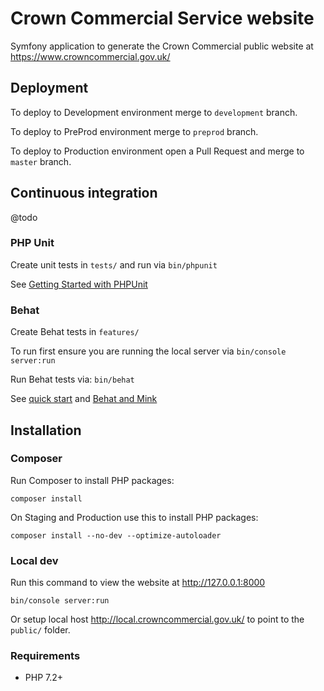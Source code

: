# Crown Commercial Service website

Symfony application to generate the Crown Commercial public website at https://www.crowncommercial.gov.uk/

## Deployment

To deploy to Development environment merge to `development` branch.

To deploy to PreProd environment merge to `preprod` branch. 

To deploy to Production environment open a Pull Request and merge to `master` branch.

## Continuous integration

@todo

### PHP Unit

Create unit tests in `tests/` and run via `bin/phpunit`

See [Getting Started with PHPUnit](https://phpunit.de/getting-started/phpunit-7.html)

### Behat

Create Behat tests in `features/`
 
To run first ensure you are running the local server via `bin/console server:run`

Run Behat tests via: `bin/behat` 

See [quick start](http://docs.behat.org/en/latest/quick_start.html) and [Behat and Mink](http://docs.behat.org/en/v2.5/cookbook/behat_and_mink.html)

## Installation

### Composer

Run Composer to install PHP packages:

```
composer install
```

On Staging and Production use this to install PHP packages:

```
composer install --no-dev --optimize-autoloader
```

### Local dev

Run this command to view the website at http://127.0.0.1:8000

```
bin/console server:run
```

Or setup local host http://local.crowncommercial.gov.uk/ to point to the `public/` folder.

### Requirements

* PHP 7.2+

